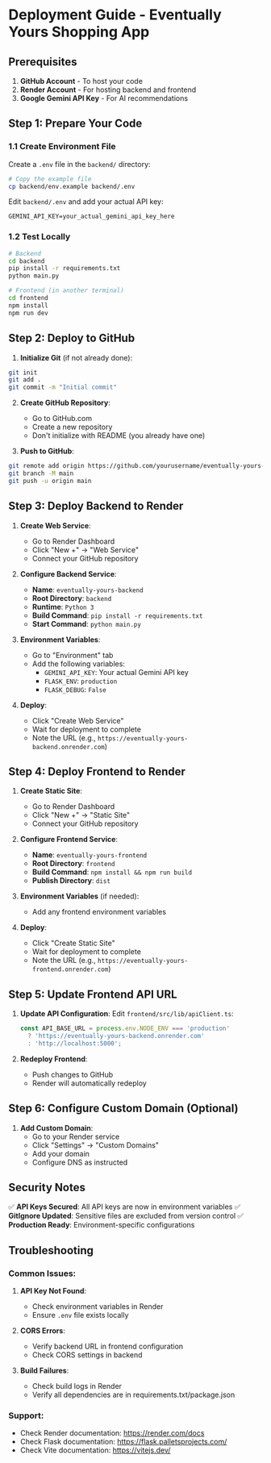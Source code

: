 # Deployment Guide - Eventually Yours Shopping App

## Prerequisites

1. **GitHub Account** - To host your code
2. **Render Account** - For hosting backend and frontend
3. **Google Gemini API Key** - For AI recommendations

## Step 1: Prepare Your Code

### 1.1 Create Environment File
Create a `.env` file in the `backend/` directory:

```bash
# Copy the example file
cp backend/env.example backend/.env
```

Edit `backend/.env` and add your actual API key:
```
GEMINI_API_KEY=your_actual_gemini_api_key_here
```

### 1.2 Test Locally
```bash
# Backend
cd backend
pip install -r requirements.txt
python main.py

# Frontend (in another terminal)
cd frontend
npm install
npm run dev
```

## Step 2: Deploy to GitHub

1. **Initialize Git** (if not already done):
```bash
git init
git add .
git commit -m "Initial commit"
```

2. **Create GitHub Repository**:
   - Go to GitHub.com
   - Create a new repository
   - Don't initialize with README (you already have one)

3. **Push to GitHub**:
```bash
git remote add origin https://github.com/yourusername/eventually-yours-shopping-app.git
git branch -M main
git push -u origin main
```

## Step 3: Deploy Backend to Render

1. **Create Web Service**:
   - Go to Render Dashboard
   - Click "New +" → "Web Service"
   - Connect your GitHub repository

2. **Configure Backend Service**:
   - **Name**: `eventually-yours-backend`
   - **Root Directory**: `backend`
   - **Runtime**: `Python 3`
   - **Build Command**: `pip install -r requirements.txt`
   - **Start Command**: `python main.py`

3. **Environment Variables**:
   - Go to "Environment" tab
   - Add the following variables:
     - `GEMINI_API_KEY`: Your actual Gemini API key
     - `FLASK_ENV`: `production`
     - `FLASK_DEBUG`: `False`

4. **Deploy**:
   - Click "Create Web Service"
   - Wait for deployment to complete
   - Note the URL (e.g., `https://eventually-yours-backend.onrender.com`)

## Step 4: Deploy Frontend to Render

1. **Create Static Site**:
   - Go to Render Dashboard
   - Click "New +" → "Static Site"
   - Connect your GitHub repository

2. **Configure Frontend Service**:
   - **Name**: `eventually-yours-frontend`
   - **Root Directory**: `frontend`
   - **Build Command**: `npm install && npm run build`
   - **Publish Directory**: `dist`

3. **Environment Variables** (if needed):
   - Add any frontend environment variables

4. **Deploy**:
   - Click "Create Static Site"
   - Wait for deployment to complete
   - Note the URL (e.g., `https://eventually-yours-frontend.onrender.com`)

## Step 5: Update Frontend API URL

1. **Update API Configuration**:
   Edit `frontend/src/lib/apiClient.ts`:
   ```typescript
   const API_BASE_URL = process.env.NODE_ENV === 'production' 
     ? 'https://eventually-yours-backend.onrender.com' 
     : 'http://localhost:5000';
   ```

2. **Redeploy Frontend**:
   - Push changes to GitHub
   - Render will automatically redeploy

## Step 6: Configure Custom Domain (Optional)

1. **Add Custom Domain**:
   - Go to your Render service
   - Click "Settings" → "Custom Domains"
   - Add your domain
   - Configure DNS as instructed

## Security Notes

✅ **API Keys Secured**: All API keys are now in environment variables
✅ **GitIgnore Updated**: Sensitive files are excluded from version control
✅ **Production Ready**: Environment-specific configurations

## Troubleshooting

### Common Issues:

1. **API Key Not Found**:
   - Check environment variables in Render
   - Ensure `.env` file exists locally

2. **CORS Errors**:
   - Verify backend URL in frontend configuration
   - Check CORS settings in backend

3. **Build Failures**:
   - Check build logs in Render
   - Verify all dependencies are in requirements.txt/package.json

### Support:
- Check Render documentation: https://render.com/docs
- Check Flask documentation: https://flask.palletsprojects.com/
- Check Vite documentation: https://vitejs.dev/ 